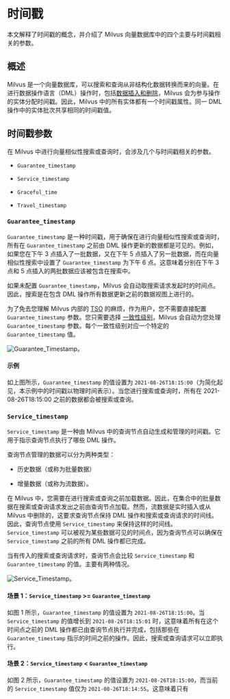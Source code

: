 # 时间戳

本文解释了时间戳的概念，并介绍了 Milvus 向量数据库中的四个主要与时间戳相关的参数。

## 概述

Milvus 是一个向量数据库，可以搜索和查询从非结构化数据转换而来的向量。在进行数据操作语言（DML）操作时，包括[数据插入和删除](https://milvus.io/docs/v2.1.x/data_processing.md)，Milvus 会为参与操作的实体分配时间戳。因此，Milvus 中的所有实体都有一个时间戳属性。同一 DML 操作中的实体批次共享相同的时间戳值。

## 时间戳参数

在 Milvus 中进行向量相似性搜索或查询时，会涉及几个与时间戳相关的参数。

- `Guarantee_timestamp`

- `Service_timestamp`

- `Graceful_time` 

- `Travel_timestamp`

### `Guarantee_timestamp`

`Guarantee_timestamp` 是一种时间戳，用于确保在进行向量相似性搜索或查询时，所有在 `Guarantee_timestamp` 之前由 DML 操作更新的数据都是可见的。例如，如果您在下午 3 点插入了一批数据，又在下午 5 点插入了另一批数据，而在向量相似性搜索中设置了 `Guarantee_timestamp` 为下午 6 点。这意味着分别在下午 3 点和 5 点插入的两批数据应该被包含在搜索中。

如果未配置 `Guarantee_timestamp`，Milvus 会自动取搜索请求发起时的时间点。因此，搜索是在包含 DML 操作所有数据更新之前的数据视图上进行的。

为了免去您理解 Milvus 内部的 [TSO](https://github.com/milvus-io/milvus/blob/master/docs/design_docs/20211214-milvus_hybrid_ts.md) 的麻烦，作为用户，您不需要直接配置 `Guarantee_timestamp` 参数。您只需要选择 [一致性级别](https://milvus.io/docs/v2.1.x/consistency.md)，Milvus 会自动为您处理 `Guarantee_timestamp` 参数。每个一致性级别对应一个特定的 `Guarantee_timestamp` 值。

![Guarantee_Timestamp](/Guarantee_Timestamp.png "保证时间戳的示意图。")。

#### 示例

如上图所示，`Guarantee_timestamp` 的值设置为 `2021-08-26T18:15:00`（为简化起见，本示例中的时间戳以物理时间表示）。当您进行搜索或查询时，所有在 2021-08-26T18:15:00 之前的数据都会被搜索或查询。

### `Service_timestamp`

`Service_timestamp` 是一种由 Milvus 中的查询节点自动生成和管理的时间戳。它用于指示查询节点执行了哪些 DML 操作。

查询节点管理的数据可以分为两种类型：

- 历史数据（或称为批量数据）

- 增量数据（或称为流数据）。

在 Milvus 中，您需要在进行搜索或查询之前加载数据。因此，在集合中的批量数据在搜索或查询请求发出之前由查询节点加载。然而，流数据是实时插入或从 Milvus 中删除的，这要求查询节点保持 DML 操作和搜索或查询请求的时间线。因此，查询节点使用 `Service_timestamp` 来保持这样的时间线。`Service_timestamp` 可以被视为某些数据可见的时间点，因为查询节点可以确保在 `Service_timestamp` 之前的所有 DML 操作都已完成。

当有传入的搜索或查询请求时，查询节点会比较 `Service_timestamp` 和 `Guarantee_timestamp` 的值。主要有两种情况。

![Service_Timestamp](/Service_Timestamp.png "比较保证时间戳和服务时间戳的值。")。

#### 场景 1：`Service_timestamp` >= `Guarantee_timestamp`

如图 1 所示，`Guarantee_timestamp` 的值设置为 `2021-08-26T18:15:00`。当 `Service_timestamp` 的值增长到 `2021-08-26T18:15:01` 时，这意味着所有在这个时间点之前的 DML 操作都已由查询节点执行并完成，包括那些在 `Guarantee_timestamp` 指示的时间之前的操作。因此，搜索或查询请求可以立即执行。

#### 场景 2：`Service_timestamp` < `Guarantee_timestamp`

如图 2 所示，`Guarantee_timestamp` 的值设置为 `2021-08-26T18:15:00`，而当前的 `Service_timestamp` 值仅为 `2021-08-26T18:14:55`。这意味着只有
